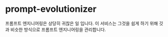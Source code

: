 # prompt-evolutionizer
프롬프트 엔지니어링은 상당히 귀찮은 일 입니다. 이 서비스는 그것을 쉽게 하기 위해 깃과 비슷한 방식으로 프롬프트 엔지니어링을 관리합니다.
